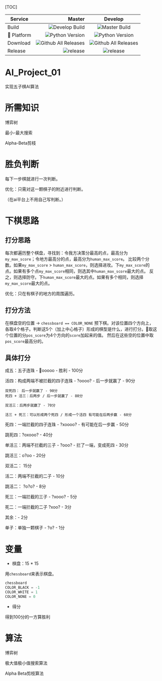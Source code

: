 [TOC]







|   Service  | Master   |  Develop  |
| --------   | -----:   | :----: |
|   Build    | ![Develop Build](https://img.shields.io/badge/build-passing-brightgreen.svg)|![Master Build](https://img.shields.io/travis/:user/:repo.svg)    |
|  Platform  | ![Python Version](https://img.shields.io/badge/python-3.6-blue.svg)    |   ![Python Version](https://img.shields.io/badge/python-3.6-blue.svg)    |
|  Download  | ![Github All Releases](https://img.shields.io/badge/downloads-233k-brightgreen.svg) | ![Github All Releases](https://img.shields.io/badge/downloads%20-250k-brightgreen.svg)     |
|  Release   | ![release](https://img.shields.io/badge/release-v0.1-blue.svg)  | ![release](https://img.shields.io/badge/release-v0.2-blue.svg)    |


# AI_Project_01

实现五子棋AI算法

# 所需知识

博弈树

最小-最大搜索

Alpha-Beta剪枝

# 胜负判断

每下一步棋就进行一次判断。

优化：只需对这一颗棋子的附近进行判断。

（在ai平台上不用自己写判断。）






# 下棋思路
## 打分思路

每次都遍历整个棋盘，寻找到：令我方决策分最高的点，最高分为`my_max_score`；令地方最高分的点，最高分为`human_max_score`。
比较两个分数。如果`my_max_score` > `human_max_score`，则选择进攻。下`my_max_score`的点。如果有多个点`my_max_score`相同，则选其中`human_max_score`最大的点。
反之，则选择防守。下`human_max_score`最大的点。如果有多个相同，则选择`my_max_score`最大的点。

优化：只在有棋子的地方的周围遍历。

## 打分方法
在棋盘空的位置 -> `chessboard == COLOR_NONE` 预下棋。对该位置四个方向上，各取4个格子。判断这5个（加上中心格子）形成的棋型是什么，进行打分。取这个位置的分`pos_score`为4个方向的`score`加起来的值。
然后在这些空的位置中取`pos_score`最高分的。

## 具体打分

成五：五子连珠 - ooooo - 胜利 - 100分

活四：构成两端不被拦截的四子连珠 - ?oooo? - 后一步就赢了 - 90分

	双死四： 后一步就赢了 - 90分
	死四 + 活三：后两步 / 后一步就赢了 - 80分

	双活三：后两步就赢了 - 70分

	活三 + 死三：可以形成两个死四 / 形成一个活四 有可能在后两步赢 - 60分

死四：一端拦截的四子连珠 - ?xoooo? - 有可能在后一步赢 - 50分

跳死四：?oxooo? - 40分

单活三：两端不拦截的三子 - ?ooo? - 拦了一端，变成死四 - 30分

跳活三：o?oo - 20分 

双活二： 15分

活二：两端不拦截的二子 - 10分

跳活二： ?o?o? - 8分

死三：一端拦截的三子 - ?xooo? - 5分 

死二：一端拦截的二子 ?xoo? - 3分

其余：- 2分

单子：单独一颗棋子 - ?o? - 1分



# 变量

- 棋盘：15 * 15 

用`chessboard`来表示棋盘。

``` python
chessboard
COLOR_BLACK = -1
COLOR_WHITE = 1
COLOR_NONE = 0
```

- 得分

得到100分的一方算胜利



# 算法
博弈树

极大值极小值搜索算法

Alpha Beta剪枝算法